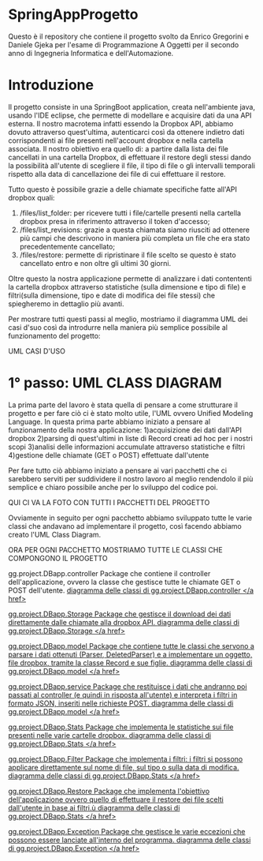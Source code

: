 # SpringAppProgetto
Questo è il repository che contiene il progetto svolto da Enrico Gregorini e Daniele Gjeka per l'esame di Programmazione A Oggetti per il secondo anno di Ingegneria Informatica e dell'Automazione.

# Introduzione
Il progetto consiste in una SpringBoot application, creata nell'ambiente java, usando l'IDE eclipse, che permette di modellare e acquisire dati da una API esterna. Il nostro macrotema infatti essendo la Dropbox API, abbiamo dovuto attraverso quest'ultima, autenticarci così da ottenere indietro dati corrispondenti ai file presenti nell'account dropbox e nella cartella associata. Il nostro obiettivo era quello di: a partire dalla lista dei file cancellati in una cartella Dropbox, di effettuare il restore degli stessi dando la possibilità all'utente di scegliere il file, il tipo di file o gli intervalli temporali rispetto alla data di cancellazione dei file di cui effettuare il restore. 

Tutto questo è possibile grazie a delle chiamate specifiche fatte all'API dropbox quali: 
1) /files/list_folder: per ricevere tutti i file/cartelle presenti nella cartella dropbox presa in riferimento attraverso il token d'accesso;
2) /files/list_revisions: grazie a questa chiamata siamo riusciti ad ottenere più campi che descrivono in maniera più completa un file che era stato precedentemente cancellato;
3) /files/restore: permette di ripristinare il file scelto se questo è stato cancellato entro e non oltre gli ultimi 30 giorni.

Oltre questo la nostra applicazione permette di analizzare i dati contententi la cartella dropbox attraverso statistiche (sulla dimensione e tipo di file) e filtri(sulla dimensione, tipo e date di modifica dei file stessi) che spiegheremo in dettaglio più avanti.

Per mostrare tutti questi passi al meglio, mostriamo il diagramma UML dei casi d'suo così da introdurre nella maniera più semplice possibile al funzionamento del progetto: 

UML CASI D'USO

# 1° passo: UML CLASS DIAGRAM
La prima parte del lavoro è stata quella di pensare a come strutturare il progetto e per fare ciò ci è stato molto utile, l'UML ovvero Unified Modeling Language. In questa prima parte abbiamo iniziato a pensare al funzionamento della nostra applicazione: 
1)acquisizione dei dati dall'API dropbox 
2)parsing di quest'ultimi in liste di Record creati ad hoc per i nostri scopi 
3)analisi delle informazioni accumulate attraverso statistiche e filtri 
4)gestione delle chiamate (GET o POST) effettuate dall'utente

Per fare tutto ciò abbiamo iniziato a pensare ai vari pacchetti che ci sarebbero serviti per suddividere il nostro lavoro al meglio rendendolo il più semplice e chiaro possibile anche per lo sviluppo del codice poi.

QUI CI VA LA FOTO CON TUTTI I PACCHETTI DEL PROGETTO

Ovviamente in seguito per ogni pacchetto abbiamo sviluppato tutte le varie classi che andavano ad implementare il progetto, così facendo abbiamo creato l'UML Class Diagram.

ORA PER OGNI PACCHETTO MOSTRIAMO TUTTE LE CLASSI CHE COMPONGONO IL PROGETTO

gg.project.DBapp.controller
Package che contiene il controller dell'applicazione, ovvero la classe che gestisce tutte le chiamate GET o POST dell'utente.
<a href> diagramma delle classi di gg.project.DBapp.controller </a href>

gg.project.DBapp.Storage
Package che gestisce il download dei dati direttamente dalle chiamate alla dropbox API.
<a href> diagramma delle classi di gg.project.DBapp.Storage </a href>

gg.project.DBapp.model
Package che contiene tutte le classi che servono a parsare i dati ottenuti (Parser, DeletedParser) e a implementare un oggetto, file dropbox, tramite la classe Record e sue figlie.
<a href> diagramma delle classi di gg.project.DBapp.model </a href>

gg.project.DBapp.service
Package che restituisce i dati che andranno poi passati al controller (e quindi in risposta all'utente) e interpreta i filtri in formato JSON, inseriti nelle richieste POST.
<a href> diagramma delle classi di gg.project.DBapp.model </a href>

gg.project.DBapp.Stats
Package che implementa le statistiche sui file presenti nelle varie cartelle dropbox.
<a href> diagramma delle classi di gg.project.DBapp.Stats </a href>

gg.project.DBapp.Filter
Package che implementa i filtri: i filtri si possono applicare direttamente sul nome di file, sul tipo o sulla data di modifica.
<a href> diagramma delle classi di gg.project.DBapp.Stats </a href>

gg.project.DBapp.Restore
Package che implementa l'obiettivo dell'applicazione ovvero quello di effettuare il restore dei file scelti dall'utente in base ai filtri.ù
<a href> diagramma delle classi di gg.project.DBapp.Stats </a href>

gg.project.DBapp.Exception
Package che gestisce le varie eccezioni che possono essere lanciate all'interno del programma.
<a href> diagramma delle classi di gg.project.DBapp.Exception </a href>












